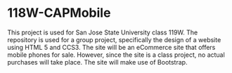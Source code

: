 # 118W-CAPMobile
This project is used for San Jose State University class 119W. The repository is used for a group project, specifically the design of a website using HTML 5 and CCS3.
The site will be an eCommerce site that offers mobile phones for sale. However, since the site is a class project, no actual purchases will take place.
The site will make use of Bootstrap.
